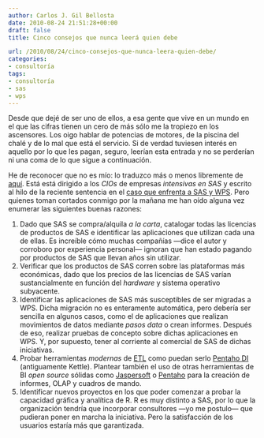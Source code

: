 ```yaml
---
author: Carlos J. Gil Bellosta
date: 2010-08-24 21:51:28+00:00
draft: false
title: Cinco consejos que nunca leerá quien debe

url: /2010/08/24/cinco-consejos-que-nunca-leera-quien-debe/
categories:
- consultoría
tags:
- consultoría
- sas
- wps
---
```


Desde que dejé de ser uno de ellos, a esa gente que vive en un mundo en el que las cifras tienen un cero de más sólo me la tropiezo en los ascensores. Los oigo hablar de potencias de motores, de la piscina del chalé y de lo mal que está el servicio. Si de verdad tuviesen interés en aquello por lo que les pagan, seguro, leerían esta entrada y no se perderían ni una coma de lo que sigue a continuación.

He de reconocer que no es mío: lo traduzco más o menos libremente de [aquí](http://www.information-management.com/blogs/sas_wps_r_steve_miller-10018465-1.html). Está está dirigido a los _CIOs_ de empresas _intensivas en SAS_ y escrito al hilo de la reciente sentencia en el [caso que enfrenta a SAS y WPS](http://www.datanalytics.com/2010/08/12/¿ya-has-considerado-pasarte-a-wps/). Pero quienes toman cortados conmigo por la mañana me han oído alguna vez enumerar las siguientes buenas razones:


1. Dado que SAS se compra/alquila _a la carta_, catalogar todas las licencias de productos de SAS e identificar las aplicaciones que utilizan cada una de ellas. Es increíble cómo muchas compañías —dice el autor y corroboro por experiencia personal— ignoran que han estado pagando por productos de SAS que llevan años sin utilizar.
2. Verificar que los productos de SAS corren sobre las plataformas más económicas, dado que los precios de las licencias de SAS varían sustancialmente en función del _hardware_ y sistema operativo subyacente.
3. Identificar las aplicaciones de SAS más susceptibles de ser migradas a WPS. Dicha migración no es enteramente automática, pero debería ser sencilla en algunos casos, como el de aplicaciones que realizan movimientos de datos mediante _pasos data_ o crean informes. Después de eso, realizar pruebas de concepto sobre dichas aplicaciones en WPS. Y, por supuesto, tener al corriente al comercial de SAS de dichas iniciativas.
4. Probar herramientas _modernas_ de [ETL](http://www.datanalytics.com/etl.html) como puedan serlo [Pentaho DI](http://www.pentaho.com/products/data_integration/) (antiguamente Kettle). Plantear también el uso de otras herramientas de BI _open source_ sólidas como [Jaspersoft](http://www.jaspersoft.com) o [Pentaho](http://www.pentaho.com) para la creación de informes, OLAP y cuadros de mando.
5. Identificar nuevos proyectos en los que poder comenzar a probar la capacidad gráfica y analítica de R. R es muy distinto a SAS, por lo que la organización tendría que incorporar consultores —yo me postulo— que pudieran poner en marcha la iniciativa. Pero la satisfacción de los usuarios estaría más que garantizada.

